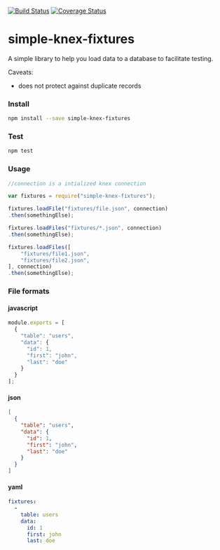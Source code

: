[![Build Status](https://travis-ci.org/viglucci/simple-knex-fixtures.svg?branch=master)](https://travis-ci.org/viglucci/simple-knex-fixtures) [![Coverage Status](https://coveralls.io/repos/github/viglucci/simple-knex-fixtures/badge.svg?branch=master)](https://coveralls.io/github/viglucci/simple-knex-fixtures)

simple-knex-fixtures
====================

A simple library to help you load data to a database to facilitate testing.

Caveats:

- does not protect against duplicate records

### Install

```bash
npm install --save simple-knex-fixtures
```

### Test

```bash
npm test
```

### Usage

```javascript
//connection is a intialized knex connection

var fixtures = require("simple-knex-fixtures");

fixtures.loadFile("fixtures/file.json", connection)
.then(somethingElse);

fixtures.loadFiles("fixtures/*.json", connection)
.then(somethingElse);

fixtures.loadFiles([
    "fixtures/file1.json",
    "fixtures/file2.json",
], connection)
.then(somethingElse);
```

### File formats

#### javascript

```javascript
module.exports = [
  {
    "table": "users",
    "data": {
      "id": 1,
      "first": "john",
      "last": "doe"
    }
  }
];
```

#### json

```json
[
  {
    "table": "users",
    "data": {
      "id": 1,
      "first": "john",
      "last": "doe"
    }
  }
]
```

#### yaml

```yaml
fixtures:
  -
    table: users
    data:
      id: 1
      first: john
      last: doe
```